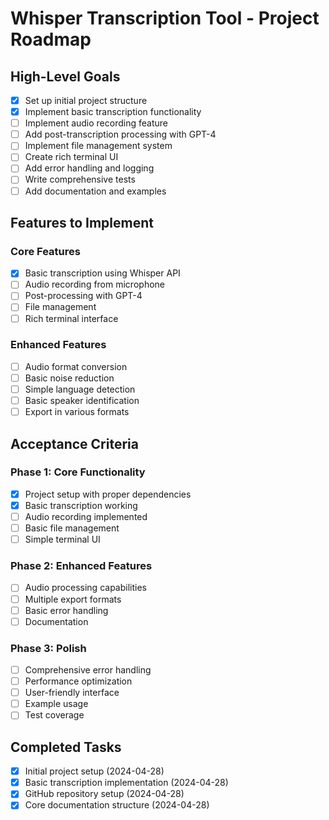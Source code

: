 # Whisper Transcription Tool - Project Roadmap

## High-Level Goals
- [x] Set up initial project structure
- [x] Implement basic transcription functionality
- [ ] Implement audio recording feature
- [ ] Add post-transcription processing with GPT-4
- [ ] Implement file management system
- [ ] Create rich terminal UI
- [ ] Add error handling and logging
- [ ] Write comprehensive tests
- [ ] Add documentation and examples

## Features to Implement

### Core Features
- [x] Basic transcription using Whisper API
- [ ] Audio recording from microphone
- [ ] Post-processing with GPT-4
- [ ] File management
- [ ] Rich terminal interface

### Enhanced Features
- [ ] Audio format conversion
- [ ] Basic noise reduction
- [ ] Simple language detection
- [ ] Basic speaker identification
- [ ] Export in various formats

## Acceptance Criteria

### Phase 1: Core Functionality
- [x] Project setup with proper dependencies
- [x] Basic transcription working
- [ ] Audio recording implemented
- [ ] Basic file management
- [ ] Simple terminal UI

### Phase 2: Enhanced Features
- [ ] Audio processing capabilities
- [ ] Multiple export formats
- [ ] Basic error handling
- [ ] Documentation

### Phase 3: Polish
- [ ] Comprehensive error handling
- [ ] Performance optimization
- [ ] User-friendly interface
- [ ] Example usage
- [ ] Test coverage

## Completed Tasks
- [x] Initial project setup (2024-04-28)
- [x] Basic transcription implementation (2024-04-28)
- [x] GitHub repository setup (2024-04-28)
- [x] Core documentation structure (2024-04-28) 